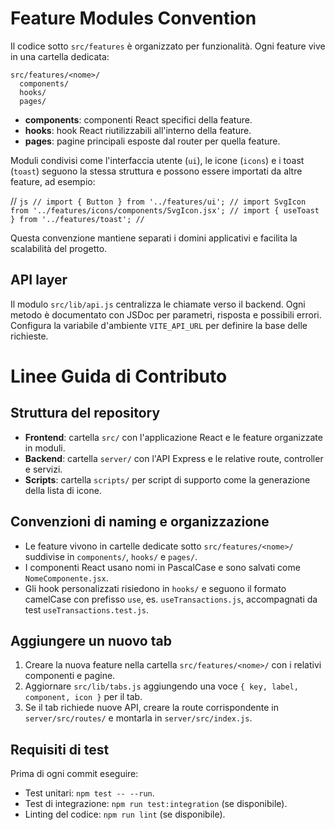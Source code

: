 # Feature Modules Convention

Il codice sotto `src/features` è organizzato per funzionalità.
Ogni feature vive in una cartella dedicata:

```
src/features/<nome>/
  components/
  hooks/
  pages/
```

- **components**: componenti React specifici della feature.
- **hooks**: hook React riutilizzabili all'interno della feature.
- **pages**: pagine principali esposte dal router per quella feature.

Moduli condivisi come l'interfaccia utente (`ui`), le icone (`icons`) e i toast
(`toast`) seguono la stessa struttura e possono essere importati da altre
feature, ad esempio:

// ```js
// import { Button } from '../features/ui';
// import SvgIcon from '../features/icons/components/SvgIcon.jsx';
// import { useToast } from '../features/toast';
// ```

Questa convenzione mantiene separati i domini applicativi e facilita la
scalabilità del progetto.

## API layer

Il modulo `src/lib/api.js` centralizza le chiamate verso il backend.
Ogni metodo è documentato con JSDoc per parametri, risposta e possibili
errori. Configura la variabile d'ambiente `VITE_API_URL` per definire la
base delle richieste.

# Linee Guida di Contributo

## Struttura del repository
- **Frontend**: cartella `src/` con l'applicazione React e le feature organizzate in moduli.
- **Backend**: cartella `server/` con l'API Express e le relative route, controller e servizi.
- **Scripts**: cartella `scripts/` per script di supporto come la generazione della lista di icone.

## Convenzioni di naming e organizzazione
- Le feature vivono in cartelle dedicate sotto `src/features/<nome>/` suddivise in `components/`, `hooks/` e `pages/`.
- I componenti React usano nomi in PascalCase e sono salvati come `NomeComponente.jsx`.
- Gli hook personalizzati risiedono in `hooks/` e seguono il formato camelCase con prefisso `use`, es. `useTransactions.js`, accompagnati da test `useTransactions.test.js`.

## Aggiungere un nuovo tab
1. Creare la nuova feature nella cartella `src/features/<nome>/` con i relativi componenti e pagine.
2. Aggiornare `src/lib/tabs.js` aggiungendo una voce `{ key, label, component, icon }` per il tab.
3. Se il tab richiede nuove API, creare la route corrispondente in `server/src/routes/` e montarla in `server/src/index.js`.

## Requisiti di test
Prima di ogni commit eseguire:
- Test unitari: `npm test -- --run`.
- Test di integrazione: `npm run test:integration` (se disponibile).
- Linting del codice: `npm run lint` (se disponibile).